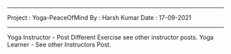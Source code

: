 ________________________________________
Project : Yoga-PeaceOfMind
By : Harsh Kumar
Date : 17-09-2021
________________________________________
Yoga Instructor - Post Different Exercise see other instructor posts.
Yoga Learner - See other Instructors Post.